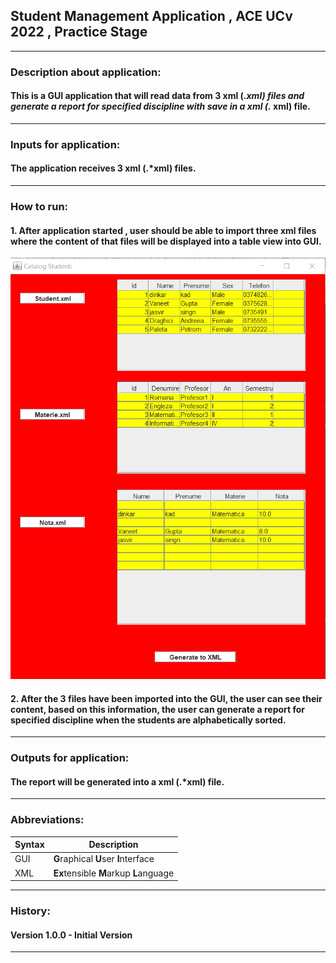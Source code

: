 ## Student Management Application , ACE UCv 2022 , Practice Stage

------------

### Description about application:

#### This is a GUI application that will read data from 3 xml (.*xml) files and generate a report for specified discipline with save in a xml (.* xml) file.

------

### Inputs for application:

#### The application receives 3 xml (.*xml) files.

---------

### How to run:

#### 1. After application started , user should be able to import three xml files where the content of that files will be displayed into a table view into GUI.

![img.png](src/main/resources/img.png)


#### 2. After the 3 files have been imported into the GUI, the user can see their content, based on this information, the user can generate a report for specified discipline when the students are alphabetically sorted. 


-----
### Outputs for application:
#### The report will be generated into a xml (.*xml) file.

----

### Abbreviations:

| Syntax      | Description |
| ----------- | ----------- |
| GUI         | **G**raphical **U**ser **I**nterface       |
| XML         | **Ex**tensible **M**arkup **L**anguage        |

-----------

### History:

#### Version 1.0.0 - Initial Version


--------------



